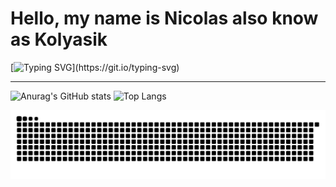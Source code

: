 # Hello, my name is Nicolas also know as Kolyasik
[![Typing SVG](https://readme-typing-svg.demolab.com?font=Fira+Code&size=16&duration=1000&pause=1000&color=21F700&multiline=true&width=800&height=67&lines=-+I+am+currently+improving+my+programming+skills.;-+Linux+Shell+Dev.;-+My+current+goal+is+to+pursue+a+career+in+software+development.)](https://git.io/typing-svg)

---

<!--
<a href="https://github.com/anuraghazra/github-readme-stats">
  <img height=200 align="center" src="https://github-readme-stats.vercel.app/api?username=kolyasik-inc&theme=dark" />
</a>
<a href="https://github.com/anuraghazra/convoychat">
  <img height=200 align="center" src="https://github-readme-stats.vercel.app/api/top-langs?username=kolyasik-inc&layout=compact&langs_count=8&card_width=320&theme=dark" />
</a>
-->

![Anurag's GitHub stats](https://github-readme-stats.vercel.app/api?username=kolyasik-inc&show_icons=true&theme=transparent)
![Top Langs](https://github-readme-stats.vercel.app/api/top-langs/?username=kolyasik-inc&layout=compact&theme=transparent) 

<picture>
  <source
    media="(prefers-color-scheme: dark)"
    srcset="https://raw.githubusercontent.com/kolyasik-inc/kolyasik-inc/output/github-contribution-grid-snake-dark.svg"
  />
  <source
    media="(prefers-color-scheme: light)"
    srcset="https://raw.githubusercontent.com/kolyasik-inc/kolyasik-inc/output/github-contribution-grid-snake.svg"
  />
  <img
    alt="github contribution grid snake animation"
    src="https://raw.githubusercontent.com/kolyasik-inc/kolyasik-inc/output/github-contribution-grid-snake.svg"
  />
</picture>
